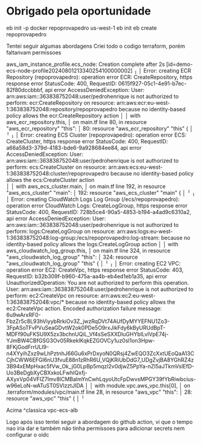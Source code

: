 # Obrigado pela oportunidade

eb init -p docker repoprovapedro us-west-1
eb init
eb create repoprovapedro

Tentei seguir algumas abordagens
Criei todo o codigo terraform, porém faltanvam permissoes

aws_iam_instance_profile.ecs_node: Creation complete after 2s [id=demo-ecs-node-profile20240801213340254100000002]
╷
│ Error: creating ECR Repository (repoprovapedro): operation error ECR: CreateRepository, https response error StatusCode: 400, RequestID: 0615f927-05c1-4e91-b7ec-82f80dccbbbf, api error AccessDeniedException: User: arn:aws:iam::363838752048:user/pedrohenrique is not authorized to perform: ecr:CreateRepository on resource: arn:aws:ecr:eu-west-1:363838752048:repository/repoprovapedro because no identity-based policy allows the ecr:CreateRepository action
│
│   with aws_ecr_repository.this,
│   on main.tf line 80, in resource "aws_ecr_repository" "this":
│   80: resource "aws_ecr_repository" "this" {
│
╵
╷
│ Error: creating ECS Cluster (repoprovapedro): operation error ECS: CreateCluster, https response error StatusCode: 400, RequestID: a66a58d3-379d-4183-bde6-9a928684ee84, api error AccessDeniedException: User: arn:aws:iam::363838752048:user/pedrohenrique is not authorized to perform: ecs:CreateCluster on resource: arn:aws:ecs:eu-west-1:363838752048:cluster/repoprovapedro because no identity-based policy allows the ecs:CreateCluster action     
│
│   with aws_ecs_cluster.main,
│   on main.tf line 192, in resource "aws_ecs_cluster" "main":
│  192: resource "aws_ecs_cluster" "main" {
│
╵
╷
│ Error: creating CloudWatch Logs Log Group (/ecs/repoprovapedro): operation error CloudWatch Logs: CreateLogGroup, https response error StatusCode: 400, RequestID: 728b5ce4-90a5-4853-b194-a4ad9c6310a2, api error AccessDeniedException: User: arn:aws:iam::363838752048:user/pedrohenrique is not authorized to perform: logs:CreateLogGroup on resource: arn:aws:logs:eu-west-1:363838752048:log-group:/ecs/repoprovapedro:log-stream: because no identity-based policy allows the logs:CreateLogGroup action
│
│   with aws_cloudwatch_log_group.this,
│   on main.tf line 324, in resource "aws_cloudwatch_log_group" "this":
│  324: resource "aws_cloudwatch_log_group" "this" {
│
╵
╷
│ Error: creating EC2 VPC: operation error EC2: CreateVpc, https response error StatusCode: 403, RequestID: b32b309f-b960-475a-aa4b-eb4ed1eb1a35, api error UnauthorizedOperation: You are not authorized to perform this operation. User: arn:aws:iam::363838752048:user/pedrohenrique is not authorized to perform: ec2:CreateVpc on resource: arn:aws:ec2:eu-west-1:363838752048:vpc/* because no identity-based policy allows the ec2:CreateVpc action. Encoded authorization failure message: 6u9wArxRF0-FbzZr5c8L93hViyybRrkiOv3Z_jwzRqDVt74AUfDyMYYEFNU1Zo3-3FpASoTFvPVuSeaGDvtW2ok0PDe5O9rxJikFdy6kByURUdBpT-MDFf90uFKSU9X5zx3bchnUQiL_Vf4sSeSXXDluGHYbILvlVpE74j-YJmBW4CBfGSG3Ov05RkekIKqkEZGOVCy1uz0sl1on3Hpw-8FKjGodFrrULI9-n4XYyihZxz9wLhPztnhJ66Gu6xPrDxyoN0QRsj4ZwEQO3ZcXxtUEoQaA13CCjhCWW6EFGI6nU3fvuE88n1zRhR6U_VQjKRiUbDdG7_UDgZvjBA8YGhRZ4z3B94xEMpHxac5fVw_Ok_jG0LpBp5mqzI2v0djwZ5PpYa-nZI5aJTkmVslEfD-Uo3BeDgbXyCBXxkoLFwhIQxfj-AXyxVp04VFIZ7Imv8lCMBalmYnCwhLqyoUtcFpDwvsMPGY39fYbRiwbcius-w96eLoN-wATuST0SVlzztJIDA
│
│   with module.vpc.aws_vpc.this[0],
│   on .terraform/modules/vpc/main.tf line 28, in resource "aws_vpc" "this":
│   28: resource "aws_vpc" "this" {
│
╵

Acima ^classica vpc-ecs-alb

Logo após isso tentei seguir a abordagem do github action, vi que o tempo nao iria dar e também não tinha permissoes para adicionar secrets nem configurar o oidc